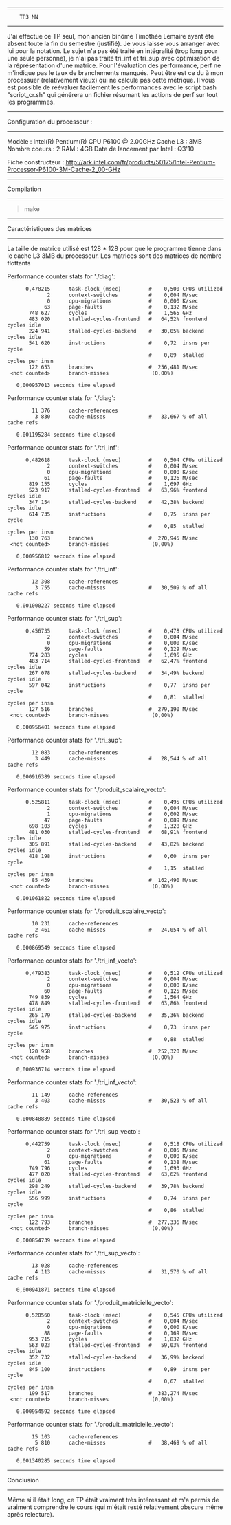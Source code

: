 **********************************************
		TP3 MN 
**********************************************

J'ai effectué ce TP seul, mon ancien binôme Timothée Lemaire ayant été absent toute la fin du semestre (justifié). Je vous laisse vous arranger avec lui pour la notation.
Le sujet n'a pas été traité en intégralité (trop long pour une seule personne), je n'ai pas traité tri_inf et tri_sup avec optimisation de la réprésentation d'une matrice.
Pour l'évaluation des performance, perf ne m'indique pas le taux de branchements manqués. Peut être est ce du à mon processuer (relativement vieux) qui ne calcule pas cette métrique.
Il vous est possible de réévaluer facilement les performances avec le script bash "script_cr.sh" qui générera un fichier résumant les actions de perf sur tout les programmes.

*****************************
Configuration du processeur :
*****************************

Modèle	: Intel(R) Pentium(R) CPU        P6100  @ 2.00GHz
Cache L3 : 3MB
Nombre coeurs : 2
RAM : 4GB
Date de lancement par Intel : Q3'10

Fiche constructeur :
http://ark.intel.com/fr/products/50175/Intel-Pentium-Processor-P6100-3M-Cache-2_00-GHz

***********
Compilation
***********

> make

*****************************
Caractéristiques des matrices
*****************************

La taille de matrice utilisé est 128 * 128 pour que le programme tienne dans le
cache L3  3MB du processeur. Les matrices sont des matrices de nombre flottants


 Performance counter stats for './diag':

          0,478215      task-clock (msec)         #    0,500 CPUs utilized          
                 2      context-switches          #    0,004 M/sec                  
                 0      cpu-migrations            #    0,000 K/sec                  
                63      page-faults               #    0,132 M/sec                  
           748 627      cycles                    #    1,565 GHz                    
           483 020      stalled-cycles-frontend   #   64,52% frontend cycles idle   
           224 941      stalled-cycles-backend    #   30,05% backend  cycles idle   
           541 620      instructions              #    0,72  insns per cycle        
                                                  #    0,89  stalled cycles per insn
           122 653      branches                  #  256,481 M/sec                  
     <not counted>      branch-misses              (0,00%)

       0,000957013 seconds time elapsed


 Performance counter stats for './diag':

            11 376      cache-references                                            
             3 830      cache-misses              #   33,667 % of all cache refs    

       0,001195284 seconds time elapsed


 Performance counter stats for './tri_inf':

          0,482618      task-clock (msec)         #    0,504 CPUs utilized          
                 2      context-switches          #    0,004 M/sec                  
                 0      cpu-migrations            #    0,000 K/sec                  
                61      page-faults               #    0,126 M/sec                  
           819 155      cycles                    #    1,697 GHz                    
           523 917      stalled-cycles-frontend   #   63,96% frontend cycles idle   
           347 154      stalled-cycles-backend    #   42,38% backend  cycles idle   
           614 735      instructions              #    0,75  insns per cycle        
                                                  #    0,85  stalled cycles per insn
           130 763      branches                  #  270,945 M/sec                  
     <not counted>      branch-misses              (0,00%)

       0,000956812 seconds time elapsed


 Performance counter stats for './tri_inf':

            12 308      cache-references                                            
             3 755      cache-misses              #   30,509 % of all cache refs    

       0,001000227 seconds time elapsed


 Performance counter stats for './tri_sup':

          0,456735      task-clock (msec)         #    0,478 CPUs utilized          
                 2      context-switches          #    0,004 M/sec                  
                 0      cpu-migrations            #    0,000 K/sec                  
                59      page-faults               #    0,129 M/sec                  
           774 283      cycles                    #    1,695 GHz                    
           483 714      stalled-cycles-frontend   #   62,47% frontend cycles idle   
           267 078      stalled-cycles-backend    #   34,49% backend  cycles idle   
           597 042      instructions              #    0,77  insns per cycle        
                                                  #    0,81  stalled cycles per insn
           127 516      branches                  #  279,190 M/sec                  
     <not counted>      branch-misses              (0,00%)

       0,000956401 seconds time elapsed


 Performance counter stats for './tri_sup':

            12 083      cache-references                                            
             3 449      cache-misses              #   28,544 % of all cache refs    

       0,000916389 seconds time elapsed


 Performance counter stats for './produit_scalaire_vecto':

          0,525811      task-clock (msec)         #    0,495 CPUs utilized          
                 2      context-switches          #    0,004 M/sec                  
                 1      cpu-migrations            #    0,002 M/sec                  
                47      page-faults               #    0,089 M/sec                  
           698 103      cycles                    #    1,328 GHz                    
           481 030      stalled-cycles-frontend   #   68,91% frontend cycles idle   
           305 891      stalled-cycles-backend    #   43,82% backend  cycles idle   
           418 198      instructions              #    0,60  insns per cycle        
                                                  #    1,15  stalled cycles per insn
            85 439      branches                  #  162,490 M/sec                  
     <not counted>      branch-misses              (0,00%)

       0,001061822 seconds time elapsed


 Performance counter stats for './produit_scalaire_vecto':

            10 231      cache-references                                            
             2 461      cache-misses              #   24,054 % of all cache refs    

       0,000869549 seconds time elapsed


 Performance counter stats for './tri_inf_vecto':

          0,479383      task-clock (msec)         #    0,512 CPUs utilized          
                 2      context-switches          #    0,004 M/sec                  
                 0      cpu-migrations            #    0,000 K/sec                  
                60      page-faults               #    0,125 M/sec                  
           749 839      cycles                    #    1,564 GHz                    
           478 849      stalled-cycles-frontend   #   63,86% frontend cycles idle   
           265 179      stalled-cycles-backend    #   35,36% backend  cycles idle   
           545 975      instructions              #    0,73  insns per cycle        
                                                  #    0,88  stalled cycles per insn
           120 958      branches                  #  252,320 M/sec                  
     <not counted>      branch-misses              (0,00%)

       0,000936714 seconds time elapsed


 Performance counter stats for './tri_inf_vecto':

            11 149      cache-references                                            
             3 403      cache-misses              #   30,523 % of all cache refs    

       0,000848889 seconds time elapsed


 Performance counter stats for './tri_sup_vecto':

          0,442759      task-clock (msec)         #    0,518 CPUs utilized          
                 2      context-switches          #    0,005 M/sec                  
                 0      cpu-migrations            #    0,000 K/sec                  
                61      page-faults               #    0,138 M/sec                  
           749 796      cycles                    #    1,693 GHz                    
           477 020      stalled-cycles-frontend   #   63,62% frontend cycles idle   
           298 249      stalled-cycles-backend    #   39,78% backend  cycles idle   
           556 999      instructions              #    0,74  insns per cycle        
                                                  #    0,86  stalled cycles per insn
           122 793      branches                  #  277,336 M/sec                  
     <not counted>      branch-misses              (0,00%)

       0,000854739 seconds time elapsed


 Performance counter stats for './tri_sup_vecto':

            13 028      cache-references                                            
             4 113      cache-misses              #   31,570 % of all cache refs    

       0,000941871 seconds time elapsed


 Performance counter stats for './produit_matricielle_vecto':

          0,520560      task-clock (msec)         #    0,545 CPUs utilized          
                 2      context-switches          #    0,004 M/sec                  
                 0      cpu-migrations            #    0,000 K/sec                  
                88      page-faults               #    0,169 M/sec                  
           953 715      cycles                    #    1,832 GHz                    
           563 023      stalled-cycles-frontend   #   59,03% frontend cycles idle   
           352 732      stalled-cycles-backend    #   36,99% backend  cycles idle   
           845 100      instructions              #    0,89  insns per cycle        
                                                  #    0,67  stalled cycles per insn
           199 517      branches                  #  383,274 M/sec                  
     <not counted>      branch-misses              (0,00%)

       0,000954592 seconds time elapsed

 Performance counter stats for './produit_matricielle_vecto':

            15 103      cache-references                                            
             5 810      cache-misses              #   38,469 % of all cache refs    

       0,001340285 seconds time elapsed

**********
Conclusion
**********

Même si il était long, ce TP était vraiment très intéressant et m'a permis de vraiment comprendre le cours (qui m'était resté relativement obscure même après relecture). 

